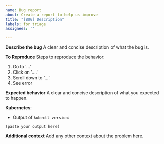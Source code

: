 ```yaml
---
name: Bug report
about: Create a report to help us improve
title: "[BUG] Description"
labels: for triage
assignees: ''

---
```


**Describe the bug**
A clear and concise description of what the bug is.

**To Reproduce**
Steps to reproduce the behavior:
1. Go to '...'
2. Click on '....'
3. Scroll down to '....'
4. See error

**Expected behavior**
A clear and concise description of what you expected to happen.

**Kubernetes**:
- Output of `kubectl version`:
```
(paste your output here)
```

**Additional context**
Add any other context about the problem here.
